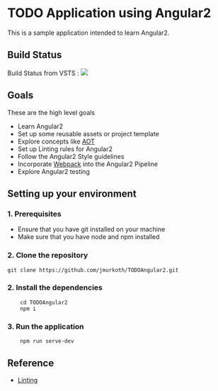 # TODO Application using Angular2
This is a sample application intended to learn Angular2. 
## Build Status
Build Status from VSTS : <img src='https://oriontfs.visualstudio.com/_apis/public/build/definitions/962f430c-5a90-43b9-a5ee-b17280adf1f2/3/badge'/>
## Goals
These are the high level goals
* Learn Angular2
* Set up some reusable assets or project template
* Explore concepts like [ AOT ][1]
* Set up Linting rules for Angular2
* Follow the Angular2 Style guidelines
* Incorporate [Webpack][2] into the Angular2 Pipeline
* Explore Angular2 testing


## Setting up your environment
### 1. Prerequisites
* Ensure that you have git installed on your machine
* Make sure that you have node and npm installed

### 2. Clone the repository
```shell
git clone https://github.com/jmurkoth/TODOAngular2.git
```
### 2. Install the dependencies
``` shell
    cd TODOAngular2
    npm i
```
### 3. Run the application
``` shell
    npm run serve-dev
```
## Reference
* [Linting](/Docs/Linting/LINTING.md)

[1]: https://angular.io/docs/ts/latest/cookbook/aot-compiler.html/
[2]: https://webpack.js.org/